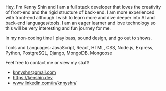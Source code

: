 Hey, I'm Kenny Shin and I am a full stack developer that loves the creativity of front-end and the rigid structure of back-end. I am more experienced with front-end although I wish to learn more and dive deeper into AI and back-end languages/tools. I am an eager learner and love technology so this will be very interesting and fun journey for me.

In my non-coding time I play bass, sound design, and go out to shows. 

Tools and Languages: 
JavaScript, React, HTML, CSS, Node.js, Express, Python, PostgreSQL, Django, MongoDB, Mongoose


Feel free to contact me or view my stuff!

- knnyshn@gmail.com
- https://kenshin.dev
- www.linkedin.com/in/knnyshn/


<!--
**knnyshn/knnyshn** is a ✨ _special_ ✨ repository because its `README.md` (this file) appears on your GitHub profile.

Here are some ideas to get you started:

- 🔭 I’m currently working on ...
- 🌱 I’m currently learning ...
- 👯 I’m looking to collaborate on ...
- 🤔 I’m looking for help with ...
- 💬 Ask me about ...
- 📫 How to reach me: ...
- 😄 Pronouns: ...
- ⚡ Fun fact: ...
-->
